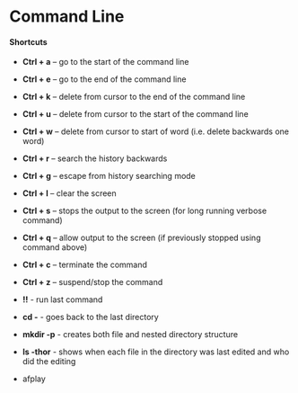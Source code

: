 # Command Line

#### Shortcuts

- **Ctrl + a** – go to the start of the command line
- **Ctrl + e** – go to the end of the command line
- **Ctrl + k** – delete from cursor to the end of the command line
- **Ctrl + u** – delete from cursor to the start of the command line
- **Ctrl + w** – delete from cursor to start of word (i.e. delete backwards one word)
- **Ctrl + r** – search the history backwards
- **Ctrl + g** – escape from history searching mode
- **Ctrl + l** – clear the screen
- **Ctrl + s** – stops the output to the screen (for long running verbose command)
- **Ctrl + q** – allow output to the screen (if previously stopped using command above)
- **Ctrl + c** – terminate the command
- **Ctrl + z** – suspend/stop the command
- **!!** - run last command
- **cd -** - goes back to the last directory
- **mkdir -p** - creates both file and nested directory structure
- **ls -thor** - shows when each file in the directory was last edited and who did the editing

- afplay